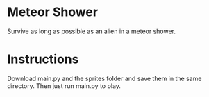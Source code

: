 # Meteor Shower
Survive as long as possible as an alien in a meteor shower.

# Instructions
Download main.py and the sprites folder and save them in the same directory. Then just run main.py to play.

